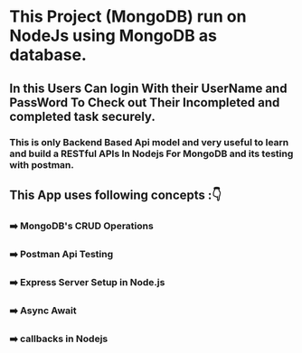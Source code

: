 # This Project (MongoDB) run on NodeJs using MongoDB as database.
## In this Users Can login With their UserName and PassWord To Check out Their Incompleted and completed task securely.
### This is only Backend Based Api model and very useful to learn and build a RESTful  APIs In Nodejs For MongoDB and its testing with postman.
## This App uses following concepts ::point_down:
### :arrow_right: MongoDB's CRUD Operations
### :arrow_right: Postman Api Testing
### :arrow_right: Express  Server Setup in Node.js
### :arrow_right: Async Await
### :arrow_right: callbacks in Nodejs

